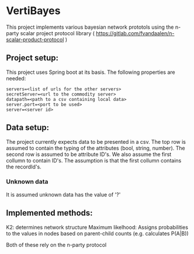 # VertiBayes

This project implements various bayesian network prototols using the n-party scalar project protocol
library ( https://gitlab.com/fvandaalen/n-scalar-product-protocol )

## Project setup:

This project uses Spring boot at its basis. The following properties are needed:

```
servers=<list of urls for the other servers>
secretServer=<url to the commodity server>
datapath=<path to a csv containing local data>
server.port=<port to be used>
server=<server id>
```

## Data setup:

The project currently expects data to be presented in a csv. The top row is assumed to contain the typing of the
attributes (bool, string, number). The second row is assumed to be attribute ID's. We also assume the first collumn to
contain ID's. The assumption is that the first collumn contains the recordId's.

### Unknown data
It is assumed unknown data has the value of '?'

## Implemented methods:
K2: determines network structure
Maximum likelhood: Assigns probabilities to the values in nodes based on parent-child counts (e.g. calculates P(A|B))

Both of these rely on the n-party protocol


